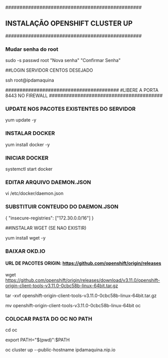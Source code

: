 ################################################
##       INSTALAÇÃO OPENSHIFT CLUSTER UP      ##
################################################

### Mudar senha do root

sudo -s
passwd root
"Nova senha"
"Confirmar Senha"

##LOGIN SERVIDOR CENTOS DESEJADO

ssh root@ipdamaquina

########################################
#LIBERE A PORTA 8443 NO FIREWALL
########################################

### UPDATE NOS PACOTES EXISTENTES DO SERVIDOR

yum update -y

### INSTALAR DOCKER

yum install docker -y

### INICIAR DOCKER

systemctl start docker

### EDITAR ARQUIVO DAEMON.JSON

vi /etc/docker/daemon.json

### SUBSTITUIR CONTEUDO DO DAEMON.JSON
{
 "insecure-registries": ["172.30.0.0/16"]
}

##INSTALAR WGET (SE NAO EXISTIR)

yum install wget -y

 
### BAIXAR OKD.IO 
#### URL DE PACOTES ORIGIN: https://github.com/openshift/origin/releases

wget https://github.com/openshift/origin/releases/download/v3.11.0/openshift-origin-client-tools-v3.11.0-0cbc58b-linux-64bit.tar.gz

tar -xvf openshift-origin-client-tools-v3.11.0-0cbc58b-linux-64bit.tar.gz

mv openshift-origin-client-tools-v3.11.0-0cbc58b-linux-64bit oc

### COLOCAR PASTA DO OC NO PATH

cd oc

export PATH="$(pwd)":$PATH

oc cluster up --public-hostname ipdamaquina.nip.io



 

 
